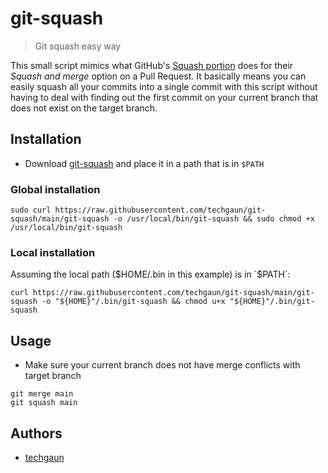 # git-squash
> Git squash easy way

This small script mimics what GitHub's [Squash portion](https://docs.github.com/en/free-pro-team@latest/github/collaborating-with-issues-and-pull-requests/about-pull-request-merges#squash-and-merge-your-pull-request-commits) does for their _Squash and merge_ option on a Pull Request. It basically means you can easily squash all your commits into a single commit with this script without having to deal with finding out the first commit on your current branch that does not exist on the target branch.

## Installation

- Download [git-squash](git-squash) and place it in a path that is in `$PATH`

### Global installation

```shell
sudo curl https://raw.githubusercontent.com/techgaun/git-squash/main/git-squash -o /usr/local/bin/git-squash && sudo chmod +x /usr/local/bin/git-squash
```

### Local installation

Assuming the local path ($HOME/.bin in this example) is in `$PATH`:

```shell
curl https://raw.githubusercontent.com/techgaun/git-squash/main/git-squash -o "${HOME}"/.bin/git-squash && chmod u+x "${HOME}"/.bin/git-squash
```

## Usage

- Make sure your current branch does not have merge conflicts with target branch

```shell
git merge main
git squash main
```

## Authors

- [techgaun](https://github.com/techgaun)
